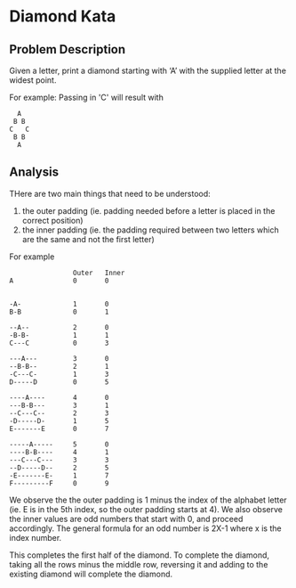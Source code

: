 # Diamond Kata

## Problem Description

Given a letter, print a diamond starting with ‘A’ with the supplied letter at the widest point.

For example: Passing in 'C' will result with

```
  A
 B B
C   C
 B B
  A
```
  
## Analysis
THere are two main things that need to be understood: 

1. the outer padding (ie. padding needed before a letter is placed in the correct position)
1. the inner padding (ie. the padding required between two letters which are the same and not the first letter)

For example

```
				Outer	Inner
A				0		0


-A-				1		0				
B-B				0		1

--A--			2		0
-B-B-			1		1
C---C			0		3

---A---			3		0
--B-B--			2		1
-C---C-			1		3
D-----D			0		5

----A----		4		0
---B-B---		3		1
--C---C--		2		3
-D-----D-		1		5
E-------E		0		7

-----A-----		5		0
----B-B----		4		1
---C---C---		3		3
--D-----D--		2		5
-E-------E-		1		7
F---------F		0		9

```
We observe the the outer padding is 1 minus the index of the alphabet letter (ie. E is in the 5th index, so the outer padding starts at 4). We also observe the inner values are odd numbers that start with 0, and proceed accordingly. The general formula for an odd number is 2X-1 where x is the index number.

This completes the first half of the diamond. To complete the diamond, taking all the rows minus the middle row, reversing it and adding to the existing diamond will complete the diamond.
